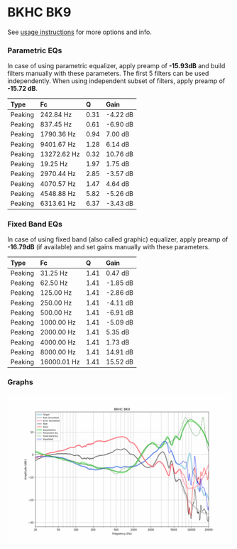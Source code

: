 # BKHC BK9
See [usage instructions](https://github.com/jaakkopasanen/AutoEq#usage) for more options and info.

### Parametric EQs
In case of using parametric equalizer, apply preamp of **-15.93dB** and build filters manually
with these parameters. The first 5 filters can be used independently.
When using independent subset of filters, apply preamp of **-15.72 dB**.

| Type    | Fc          |    Q | Gain     |
|:--------|:------------|:-----|:---------|
| Peaking | 242.84 Hz   | 0.31 | -4.22 dB |
| Peaking | 837.45 Hz   | 0.61 | -6.90 dB |
| Peaking | 1790.36 Hz  | 0.94 | 7.00 dB  |
| Peaking | 9401.67 Hz  | 1.28 | 6.14 dB  |
| Peaking | 13272.62 Hz | 0.32 | 10.76 dB |
| Peaking | 19.25 Hz    | 1.97 | 1.75 dB  |
| Peaking | 2970.44 Hz  | 2.85 | -3.57 dB |
| Peaking | 4070.57 Hz  | 1.47 | 4.64 dB  |
| Peaking | 4548.88 Hz  | 5.82 | -5.26 dB |
| Peaking | 6313.61 Hz  | 6.37 | -3.43 dB |

### Fixed Band EQs
In case of using fixed band (also called graphic) equalizer, apply preamp of **-16.79dB**
(if available) and set gains manually with these parameters.

| Type    | Fc          |    Q | Gain     |
|:--------|:------------|:-----|:---------|
| Peaking | 31.25 Hz    | 1.41 | 0.47 dB  |
| Peaking | 62.50 Hz    | 1.41 | -1.85 dB |
| Peaking | 125.00 Hz   | 1.41 | -2.86 dB |
| Peaking | 250.00 Hz   | 1.41 | -4.11 dB |
| Peaking | 500.00 Hz   | 1.41 | -6.91 dB |
| Peaking | 1000.00 Hz  | 1.41 | -5.09 dB |
| Peaking | 2000.00 Hz  | 1.41 | 5.35 dB  |
| Peaking | 4000.00 Hz  | 1.41 | 1.73 dB  |
| Peaking | 8000.00 Hz  | 1.41 | 14.91 dB |
| Peaking | 16000.01 Hz | 1.41 | 15.52 dB |

### Graphs
![](./BKHC%20BK9.png)